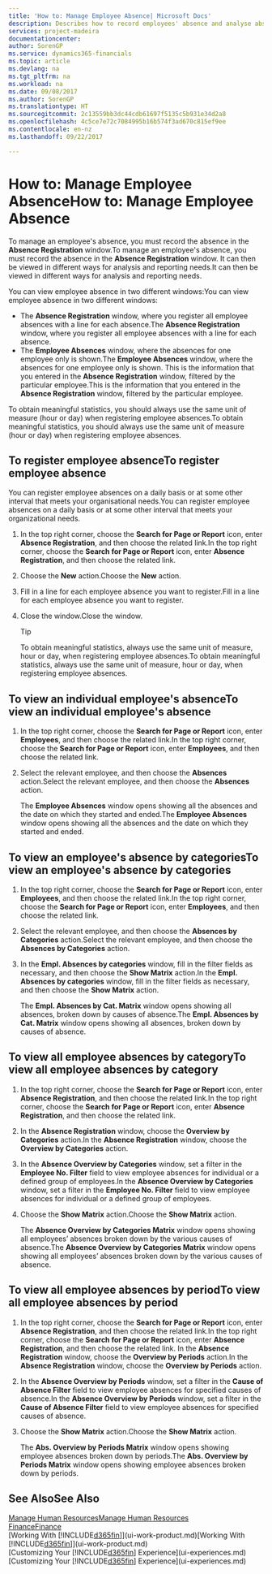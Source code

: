 ```yaml
---
title: 'How to: Manage Employee Absence| Microsoft Docs'
description: Describes how to record employees' absence and analyse absence statistics.
services: project-madeira
documentationcenter: 
author: SorenGP
ms.service: dynamics365-financials
ms.topic: article
ms.devlang: na
ms.tgt_pltfrm: na
ms.workload: na
ms.date: 09/08/2017
ms.author: SorenGP
ms.translationtype: HT
ms.sourcegitcommit: 2c13559bb3dc44cdb61697f5135c5b931e34d2a8
ms.openlocfilehash: 4c5ce7e72c7084995b16b574f3ad670c815ef9ee
ms.contentlocale: en-nz
ms.lasthandoff: 09/22/2017

---
```

# <a name="how-to-manage-employee-absence"></a><span data-ttu-id="842e7-103">How to: Manage Employee Absence</span><span class="sxs-lookup"><span data-stu-id="842e7-103">How to: Manage Employee Absence</span></span>
<span data-ttu-id="842e7-104">To manage an employee's absence, you must record the absence in the **Absence Registration** window.</span><span class="sxs-lookup"><span data-stu-id="842e7-104">To manage an employee's absence, you must record the absence in the **Absence Registration** window.</span></span> <span data-ttu-id="842e7-105">It can then be viewed in different ways for analysis and reporting needs.</span><span class="sxs-lookup"><span data-stu-id="842e7-105">It can then be viewed in different ways for analysis and reporting needs.</span></span>

<span data-ttu-id="842e7-106">You can view employee absence in two different windows:</span><span class="sxs-lookup"><span data-stu-id="842e7-106">You can view employee absence in two different windows:</span></span>

* <span data-ttu-id="842e7-107">The **Absence Registration** window, where you register all employee absences with a line for each absence.</span><span class="sxs-lookup"><span data-stu-id="842e7-107">The **Absence Registration** window, where you register all employee absences with a line for each absence.</span></span>
* <span data-ttu-id="842e7-108">The **Employee Absences** window, where the absences for one employee only is shown.</span><span class="sxs-lookup"><span data-stu-id="842e7-108">The **Employee Absences** window, where the absences for one employee only is shown.</span></span> <span data-ttu-id="842e7-109">This is the information that you entered in the **Absence Registration** window, filtered by the particular employee.</span><span class="sxs-lookup"><span data-stu-id="842e7-109">This is the information that you entered in the **Absence Registration** window, filtered by the particular employee.</span></span>

<span data-ttu-id="842e7-110">To obtain meaningful statistics, you should always use the same unit of measure (hour or day) when registering employee absences.</span><span class="sxs-lookup"><span data-stu-id="842e7-110">To obtain meaningful statistics, you should always use the same unit of measure (hour or day) when registering employee absences.</span></span>

## <a name="to-register-employee-absence"></a><span data-ttu-id="842e7-111">To register employee absence</span><span class="sxs-lookup"><span data-stu-id="842e7-111">To register employee absence</span></span>
<span data-ttu-id="842e7-112">You can register employee absences on a daily basis or at some other interval that meets your organisational needs.</span><span class="sxs-lookup"><span data-stu-id="842e7-112">You can register employee absences on a daily basis or at some other interval that meets your organizational needs.</span></span>

1. <span data-ttu-id="842e7-113">In the top right corner, choose the **Search for Page or Report** icon, enter **Absence Registration**, and then choose the related link.</span><span class="sxs-lookup"><span data-stu-id="842e7-113">In the top right corner, choose the **Search for Page or Report** icon, enter **Absence Registration**, and then choose the related link.</span></span>
2. <span data-ttu-id="842e7-114">Choose the **New** action.</span><span class="sxs-lookup"><span data-stu-id="842e7-114">Choose the **New** action.</span></span>
3. <span data-ttu-id="842e7-115">Fill in a line for each employee absence you want to register.</span><span class="sxs-lookup"><span data-stu-id="842e7-115">Fill in a line for each employee absence you want to register.</span></span>
4. <span data-ttu-id="842e7-116">Close the window.</span><span class="sxs-lookup"><span data-stu-id="842e7-116">Close the window.</span></span>

    > [!Tip]
    > <span data-ttu-id="842e7-117">To obtain meaningful statistics, always use the same unit of measure, hour or day, when registering employee absences.</span><span class="sxs-lookup"><span data-stu-id="842e7-117">To obtain meaningful statistics, always use the same unit of measure, hour or day, when registering employee absences.</span></span>

## <a name="to-view-an-individual-employees-absence"></a><span data-ttu-id="842e7-118">To view an individual employee's absence</span><span class="sxs-lookup"><span data-stu-id="842e7-118">To view an individual employee's absence</span></span>
1. <span data-ttu-id="842e7-119">In the top right corner, choose the **Search for Page or Report** icon, enter **Employees**, and then choose the related link.</span><span class="sxs-lookup"><span data-stu-id="842e7-119">In the top right corner, choose the **Search for Page or Report** icon, enter **Employees**, and then choose the related link.</span></span>
2. <span data-ttu-id="842e7-120">Select the relevant employee, and then choose the **Absences** action.</span><span class="sxs-lookup"><span data-stu-id="842e7-120">Select the relevant employee, and then choose the **Absences** action.</span></span>

    <span data-ttu-id="842e7-121">The **Employee Absences** window opens showing all the absences and the date on which they started and ended.</span><span class="sxs-lookup"><span data-stu-id="842e7-121">The **Employee Absences** window opens showing all the absences and the date on which they started and ended.</span></span>

## <a name="to-view-an-employees-absence-by-categories"></a><span data-ttu-id="842e7-122">To view an employee's absence by categories</span><span class="sxs-lookup"><span data-stu-id="842e7-122">To view an employee's absence by categories</span></span>
1. <span data-ttu-id="842e7-123">In the top right corner, choose the **Search for Page or Report** icon, enter **Employees**, and then choose the related link.</span><span class="sxs-lookup"><span data-stu-id="842e7-123">In the top right corner, choose the **Search for Page or Report** icon, enter **Employees**, and then choose the related link.</span></span>
2. <span data-ttu-id="842e7-124">Select the relevant employee, and then choose the **Absences by Categories** action.</span><span class="sxs-lookup"><span data-stu-id="842e7-124">Select the relevant employee, and then choose the **Absences by Categories** action.</span></span>
3. <span data-ttu-id="842e7-125">In the **Empl. Absences by categories** window, fill in the filter fields as necessary, and then choose the **Show Matrix** action.</span><span class="sxs-lookup"><span data-stu-id="842e7-125">In the **Empl. Absences by categories** window, fill in the filter fields as necessary, and then choose the **Show Matrix** action.</span></span>

    <span data-ttu-id="842e7-126">The **Empl. Absences by Cat. Matrix** window opens showing all absences, broken down by causes of absence.</span><span class="sxs-lookup"><span data-stu-id="842e7-126">The **Empl. Absences by Cat. Matrix** window opens showing all absences, broken down by causes of absence.</span></span>

## <a name="to-view-all-employee-absences-by-category"></a><span data-ttu-id="842e7-127">To view all employee absences by category</span><span class="sxs-lookup"><span data-stu-id="842e7-127">To view all employee absences by category</span></span>
1. <span data-ttu-id="842e7-128">In the top right corner, choose the **Search for Page or Report** icon, enter **Absence Registration**, and then choose the related link.</span><span class="sxs-lookup"><span data-stu-id="842e7-128">In the top right corner, choose the **Search for Page or Report** icon, enter **Absence Registration**, and then choose the related link.</span></span>
2. <span data-ttu-id="842e7-129">In the **Absence Registration** window, choose the **Overview by Categories** action.</span><span class="sxs-lookup"><span data-stu-id="842e7-129">In the **Absence Registration** window, choose the **Overview by Categories** action.</span></span>
3. <span data-ttu-id="842e7-130">In the **Absence Overview by Categories** window, set a filter in the **Employee No. Filter** field to view employee absences for individual or a defined group of employees.</span><span class="sxs-lookup"><span data-stu-id="842e7-130">In the **Absence Overview by Categories** window, set a filter in the **Employee No. Filter** field to view employee absences for individual or a defined group of employees.</span></span>
4. <span data-ttu-id="842e7-131">Choose the **Show Matrix** action.</span><span class="sxs-lookup"><span data-stu-id="842e7-131">Choose the **Show Matrix** action.</span></span>

    <span data-ttu-id="842e7-132">The **Absence Overview by Categories Matrix** window opens showing all employees’ absences broken down by the various causes of absence.</span><span class="sxs-lookup"><span data-stu-id="842e7-132">The **Absence Overview by Categories Matrix** window opens showing all employees’ absences broken down by the various causes of absence.</span></span>

## <a name="to-view-all-employee-absences-by-period"></a><span data-ttu-id="842e7-133">To view all employee absences by period</span><span class="sxs-lookup"><span data-stu-id="842e7-133">To view all employee absences by period</span></span>
1. <span data-ttu-id="842e7-134">In the top right corner, choose the **Search for Page or Report** icon, enter **Absence Registration**, and then choose the related link.</span><span class="sxs-lookup"><span data-stu-id="842e7-134">In the top right corner, choose the **Search for Page or Report** icon, enter **Absence Registration**, and then choose the related link.</span></span>
   <span data-ttu-id="842e7-135">In the **Absence Registration** window, choose the **Overview by Periods** action.</span><span class="sxs-lookup"><span data-stu-id="842e7-135">In the **Absence Registration** window, choose the **Overview by Periods** action.</span></span>
2. <span data-ttu-id="842e7-136">In the **Absence Overview by Periods** window, set a filter in the **Cause of Absence Filter** field to view employee absences for specified causes of absence.</span><span class="sxs-lookup"><span data-stu-id="842e7-136">In the **Absence Overview by Periods** window, set a filter in the **Cause of Absence Filter** field to view employee absences for specified causes of absence.</span></span>
3. <span data-ttu-id="842e7-137">Choose the **Show Matrix** action.</span><span class="sxs-lookup"><span data-stu-id="842e7-137">Choose the **Show Matrix** action.</span></span>

    <span data-ttu-id="842e7-138">The **Abs. Overview by Periods Matrix** window opens showing employee absences broken down by periods.</span><span class="sxs-lookup"><span data-stu-id="842e7-138">The **Abs. Overview by Periods Matrix** window opens showing employee absences broken down by periods.</span></span>

## <a name="see-also"></a><span data-ttu-id="842e7-139">See Also</span><span class="sxs-lookup"><span data-stu-id="842e7-139">See Also</span></span>
[<span data-ttu-id="842e7-140">Manage Human Resources</span><span class="sxs-lookup"><span data-stu-id="842e7-140">Manage Human Resources</span></span>](hr-manage-human-resources.md)  
[<span data-ttu-id="842e7-141">Finance</span><span class="sxs-lookup"><span data-stu-id="842e7-141">Finance</span></span>](finance.md)  
<span data-ttu-id="842e7-142">[Working With [!INCLUDE[d365fin](includes/d365fin_md.md)]](ui-work-product.md)</span><span class="sxs-lookup"><span data-stu-id="842e7-142">[Working With [!INCLUDE[d365fin](includes/d365fin_md.md)]](ui-work-product.md)</span></span>  
<span data-ttu-id="842e7-143">[Customizing Your [!INCLUDE[d365fin](includes/d365fin_md.md)] Experience](ui-experiences.md)</span><span class="sxs-lookup"><span data-stu-id="842e7-143">[Customizing Your [!INCLUDE[d365fin](includes/d365fin_md.md)] Experience](ui-experiences.md)</span></span>

